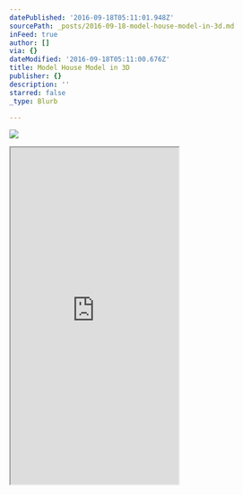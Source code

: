 ```yaml
---
datePublished: '2016-09-18T05:11:01.948Z'
sourcePath: _posts/2016-09-18-model-house-model-in-3d.md
inFeed: true
author: []
via: {}
dateModified: '2016-09-18T05:11:00.676Z'
title: Model House Model in 3D
publisher: {}
description: ''
starred: false
_type: Blurb

---
```

![](https://the-grid-user-content.s3-us-west-2.amazonaws.com/fcf79363-7da6-46ee-8553-055764066ab1.jpg)

<iframe src="https://the-grid.github.io/ed-userhtml/?g=eJyNU01P4zAUvPdXWL4AEtQshcKWJBISu-JAhQTlwGllnEdj8JeclwC74r9jJ01SRCttLnHem5k3HjtJLmsiFC_LlCJopzgCzUYkPInrGgXwHDzN5tYg_K00J1e2KoHMbQ4qYW6F3yB18Op5lAHuV6oBJ7ipedlBQZfCS4dgKJF5StsuJdaIOO4NNZgqwGowOHa-eV_CE68U7u5RUoBcFpjS6eGhe6PkVeZYpPTnNH5lCWvV-tGPvl-uuVV2aSM4lDa1nyqlgkcIDrNE6iUpvQihILoZY3VwJHEsrGaL1aYvOXI2kMbOLHtjk7PBclxzFRa_hwEEJSr4WgpJKCleUnoHONR3f-ydU8K2226Uth5aT1pftidB8N1BuhOzZ888xNdUdyKm5j4KVApISv41pMXN4uL6z_zX_Ob2YUaOpmfHk5Pjk-l-0wTvrS-4yRX4GTHBfFsPcTmO8lEqie-iAPGy3s1DgPdezciGkD2Ey1QC0_x0Mo5A2inmsI1zu855LlcMDfq_CAHXMD7ORwlrs8hGXVTfr0Lv8N6EvV3b-OvEodlA7kL_BKB7IEs" height="600" style=""></iframe>